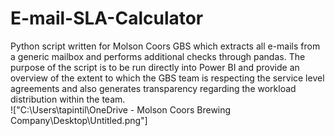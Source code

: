 # E-mail-SLA-Calculator

Python script written for Molson Coors GBS which extracts all e-mails from a generic mailbox and performs additional checks through pandas. 
The purpose of the script is to be run directly into Power BI and provide an overview of the extent to which the GBS team is respecting the service level agreements and also generates transparency regarding the workload distribution within the team.  
!["C:\Users\tapintil\OneDrive - Molson Coors Brewing Company\Desktop\Untitled.png"]
